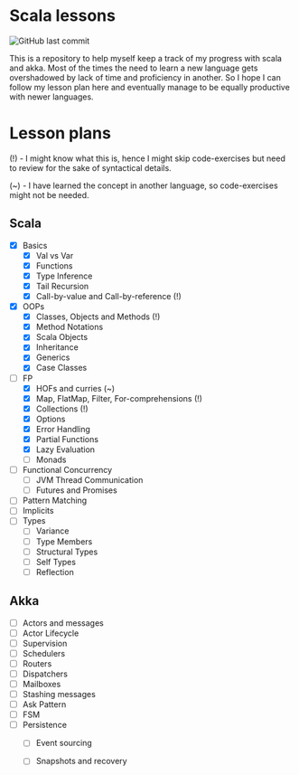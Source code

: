 # Scala lessons
![GitHub last commit](https://img.shields.io/github/last-commit/ltbringer/scala-lessons)

This is a repository to help myself keep a track of my progress with scala and akka. Most of the times the 
need to learn a new language gets overshadowed by lack of time and proficiency in another. So I hope I can follow
my lesson plan here and eventually manage to be equally productive with newer languages.

# Lesson plans
(!) - I might know what this is, hence I might skip code-exercises but need to review for the sake of syntactical details.

(~) - I have learned the concept in another language, so code-exercises might not be needed.

## Scala
- [x] Basics 
    - [x] Val vs Var
    - [x] Functions
    - [x] Type Inference
    - [x] Tail Recursion
    - [x] Call-by-value and Call-by-reference (!)
- [x] OOPs
    - [x] Classes, Objects and Methods (!)
    - [x] Method Notations
    - [x] Scala Objects
    - [x] Inheritance
    - [x] Generics
    - [x] Case Classes
- [ ] FP
    - [x] HOFs and curries (~)
    - [x] Map, FlatMap, Filter, For-comprehensions (!)
    - [x] Collections (!)
    - [x] Options
    - [x] Error Handling
    - [x] Partial Functions
    - [x] Lazy Evaluation
    - [ ] Monads
- [ ] Functional Concurrency
    - [ ] JVM Thread Communication
    - [ ] Futures and Promises
- [ ] Pattern Matching
- [ ] Implicits
- [ ] Types
    - [ ] Variance
    - [ ] Type Members
    - [ ] Structural Types
    - [ ] Self Types
    - [ ] Reflection
    
## Akka
- [ ] Actors and messages
- [ ] Actor Lifecycle
- [ ] Supervision
- [ ] Schedulers
- [ ] Routers
- [ ] Dispatchers
- [ ] Mailboxes
- [ ] Stashing messages
- [ ] Ask Pattern
- [ ] FSM
- [ ] Persistence
    - [ ] Event sourcing
    - [ ] Snapshots and recovery


